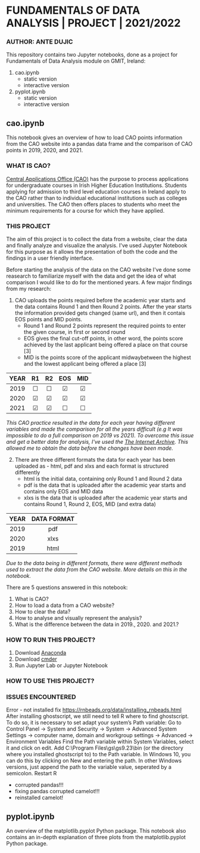 # FUNDAMENTALS OF DATA ANALYSIS | PROJECT | 2021/2022
### AUTHOR: ANTE DUJIC


This repository contains two Jupyter notebooks, done as a project for Fundamentals of Data Analysis module on GMIT, Ireland:
1. cao.ipynb
    - static version
    - interactive version
2. pyplot.ipynb
    - static version
    - interactive version

## cao.ipynb

This notebook gives an overview of how to load CAO points information from the CAO website into a pandas data frame and the comparison of CAO points in 2019, 2020, and 2021. 

### WHAT IS CAO?

[Central Applications Office (CAO)](https://www.cao.ie/) has the purpose to process applications for undergraduate courses in Irish Higher Education Institutions. Students applying for admission to third level education courses in Ireland apply to the CAO rather than to individual educational institutions such as colleges and universities. The CAO then offers places to students who meet the minimum requirements for a course for which they have applied.

### THIS PROJECT

The aim of this project is to collect the data from a website, clear the data and finally analyze and visualize the analysis. I've used Jupyter Notebook for this purpose as it allows the presentation of both the code and the findings in a user friendly interface. 

Before starting the analysis of the data on the CAO website I've done some reasearch to familiarize myself with the data and get the idea of what comparison I would like to do for the mentioned years. 
A few major findings from my research:
1. CAO uploads the points required before the academic year starts and the data contains Round 1 and then Round 2 points. After the year starts the information provided gets changed (same url), and then it contais EOS points and MID points.
    - Round 1 and Round 2 points represent the required points to enter the given course, in first or second round
    - EOS gives the final cut-off points, in other word, the points score achieved by the last applicant being offered a place on that course  [3]
    - MID is the points score of the applicant midwaybetween the highest and the lowest applicant being offered a place  [3]
  
| YEAR | R1 | R2 | EOS | MID |
| :-: | :-: |:-: | :-: | :-: |
| 2019 | &#9744; | &#9744; | &#9745; | &#9745; |
| 2020 | &#9745; | &#9745;  | &#9745;  | &#9745; |
| 2021 | &#9745; | &#9745; | &#9744; | &#9744; |
    
*This CAO practice resulted in the data for each year having different variables and made the comparison for all the years difficult (e.g It was impossible to do a full comparison on 2019 vs 2021). To overcome this issue and get a better data for analysis, I've used the [The Internet Archive](https://web.archive.org/). This allowed me to obtain the data before the changes have been made.*
   
2. There are three different formats the data for each year has been uploaded as - html, pdf and xlxs and each format is structured differently
    - html is the initial data, containing only Round 1 and Round 2 data
    - pdf is the data that is uploaded after the academic year starts and contains only EOS and MID data
    - xlxs is the data that is uploaded after the academic year starts and contains Round 1, Round 2, EOS, MID (and extra data)

| YEAR | DATA FORMAT |
| :-: | :-: |
| 2019 | pdf |
| 2020 | xlxs |
| 2019 | html |

*Due to the data being in different formats, there were different methods used to extract the data from the CAO website. More details on this in the notebook.*


There are 5 questions answered in this notebook:

1. What is CAO?
2. How to load a data from a CAO website?
3. How to clear the data?
4. How to analyse and visually represent the analysis?
5. What is the difference between the data in 2019., 2020. and 2021.?

### HOW TO RUN THIS PROJECT?

1. Download [Anaconda](https://docs.anaconda.com/anaconda/install/windows/)
2. Download [cmder](https://cmder.net/)
3. Run Jupyter Lab or Jupyter Notebook

### HOW TO USE THIS PROJECT?

### ISSUES ENCOUNTERED

Error - not installed
fix
https://rnbeads.org/data/installing_rnbeads.html
After installing ghostscript, we still need to tell R where to find ghostscript. To do so, it is necessary to set adapt your system’s Path variable:
Go to Control Panel → System and Security → System → Advanced System Settings → computer name, domain and workgroup settings → Advanced → Environment Variables
Find the Path variable within System Variables, select it and click on edit.
Add C:\Program Files\gs\gs9.23\bin (or the directory where you installed ghostscript to) to the Path variable. In Windows 10, you can do this by clicking on New and entering the path. In other Windows versions, just append the path to the variable value, seperated by a semicolon.
Restart R

- corrupted pandas!!!
- fixing pandas corrupted camelot!!!
- reinstalled camelot!



## pyplot.ipynb

An overview of the matplotlib.pyplot Python package. This notebook also contains an in-depth explanation of three plots from the matplotlib.pyplot Python package.
